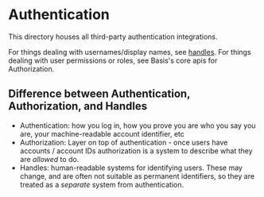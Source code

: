 # Authentication

This directory houses all third-party authentication integrations.

For things dealing with usernames/display names, see [handles][handles]. For things
dealing with user permissions or roles, see Basis's core apis for Authorization.

## Difference between Authentication, Authorization, and Handles

- Authentication: how you log in, how you prove you are who you say you are, your
  machine-readable account identifier, etc
- Authorization: Layer on top of authentication - once users have accounts / account IDs
  authorization is a system to describe what they are *allowed* to do.
- Handles: human-readable systems for identifying users. These may change, and are often
  not suitable as permanent identifiers, so they are treated as a *separate* system from
  authentication.

[handles]: ../Handles/
